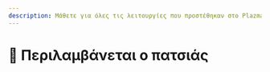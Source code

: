 ```yaml
---
description: Μάθετε για όλες τις λειτουργίες που προστέθηκαν στο Plazma.
---
```


# 📑 Περιλαμβάνεται ο πατσιάς
